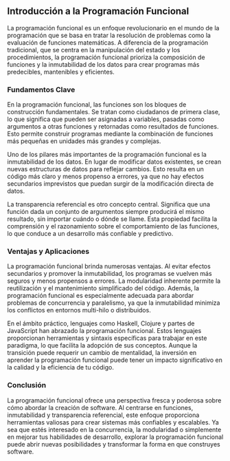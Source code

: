 ## Introducción a la Programación Funcional

La programación funcional es un enfoque revolucionario en el mundo de la programación que se basa en tratar la resolución de problemas como la evaluación de funciones matemáticas. A diferencia de la programación tradicional, que se centra en la manipulación del estado y los procedimientos, la programación funcional prioriza la composición de funciones y la inmutabilidad de los datos para crear programas más predecibles, mantenibles y eficientes.

### Fundamentos Clave

En la programación funcional, las funciones son los bloques de construcción fundamentales. Se tratan como ciudadanos de primera clase, lo que significa que pueden ser asignadas a variables, pasadas como argumentos a otras funciones y retornadas como resultados de funciones. Esto permite construir programas mediante la combinación de funciones más pequeñas en unidades más grandes y complejas.

Uno de los pilares más importantes de la programación funcional es la inmutabilidad de los datos. En lugar de modificar datos existentes, se crean nuevas estructuras de datos para reflejar cambios. Esto resulta en un código más claro y menos propenso a errores, ya que no hay efectos secundarios imprevistos que puedan surgir de la modificación directa de datos.

La transparencia referencial es otro concepto central. Significa que una función dada un conjunto de argumentos siempre producirá el mismo resultado, sin importar cuándo o dónde se llame. Esta propiedad facilita la comprensión y el razonamiento sobre el comportamiento de las funciones, lo que conduce a un desarrollo más confiable y predictivo.

### Ventajas y Aplicaciones

La programación funcional brinda numerosas ventajas. Al evitar efectos secundarios y promover la inmutabilidad, los programas se vuelven más seguros y menos propensos a errores. La modularidad inherente permite la reutilización y el mantenimiento simplificado del código. Además, la programación funcional es especialmente adecuada para abordar problemas de concurrencia y paralelismo, ya que la inmutabilidad minimiza los conflictos en entornos multi-hilo o distribuidos.

En el ámbito práctico, lenguajes como Haskell, Clojure y partes de JavaScript han abrazado la programación funcional. Estos lenguajes proporcionan herramientas y sintaxis específicas para trabajar en este paradigma, lo que facilita la adopción de sus conceptos. Aunque la transición puede requerir un cambio de mentalidad, la inversión en aprender la programación funcional puede tener un impacto significativo en la calidad y la eficiencia de tu código.

### Conclusión

La programación funcional ofrece una perspectiva fresca y poderosa sobre cómo abordar la creación de software. Al centrarse en funciones, inmutabilidad y transparencia referencial, este enfoque proporciona herramientas valiosas para crear sistemas más confiables y escalables. Ya sea que estés interesado en la concurrencia, la modularidad o simplemente en mejorar tus habilidades de desarrollo, explorar la programación funcional puede abrir nuevas posibilidades y transformar la forma en que construyes software.
